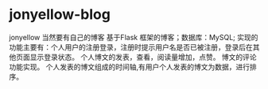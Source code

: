 # jonyellow-blog
jonyellow 当然要有自己的博客
基于Flask 框架的博客；数据库：MySQL;
实现的功能主要有：个人用户的注册登录，注册时提示用户名是否已被注册，登录后在其他页面显示登录状态。
                 个人博文的发表，查看，阅读量增加，点赞。
                 博文的评论功能实现。
                 个人发表的博文组成的时间轴,有用户个人发表的博文为数据，进行排序。
              
